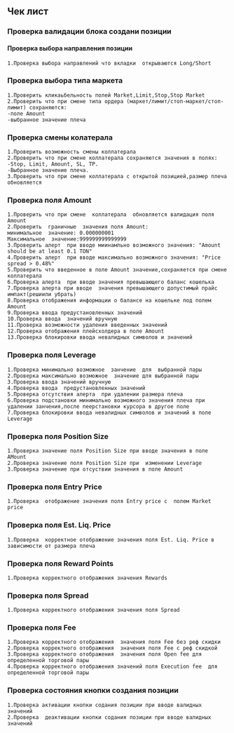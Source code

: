 ##  Чек лист 

### Проверка валидации блока создани  позиции

#### Проверка  выбора направления позиции
    1.Проверка выбора направлений что вкладки  открываются Long/Short

### Проверка  выбора типа маркета
    1.Проверить кликаьбельность полей Market,Limit,Stop,Stop Market
    2.Проверить что при смене типа ордера (маркет/лимит/стоп-маркет/стоп-лимит) сохраняются:
    -поле Amount
    -выбранное значение плеча

### Проверка  смены колатерала
    1.Проверить возможность смены коллатерала
    2.Проверить что при смене коллатерала сохраняются значения в полях:
    -Stop, Limit, Amount, SL, TP.
    -Выбранное значение плеча.
    3.Проверить что при смене коллатерала с открытой позицией,размер плеча обновляется
### Проверка  поля Amount
    1.Проверить что при смене  коллатерала  обновляется валидация поля Amount
    2.Проверить  граничные  значения поля Amount:
    минимальное  значение: 0.000000001
    Максимальное  значение:999999999999999
    3.Проверить алерт  при вводе миинамльно возможного значения: "Amount should be at least 0.1 TON"
    4.Проверить алерт  при вводе максимально возможного значения: "Price spread > 0.48%"
    5.Проверить что введенное в поле Amount значение,сохраняется при смене коллатерала
    6.Проверка алерта  при вводе значения превышающего баланс кошелька
    7.Проверка алерта при вводе  значения превышающего допустимый прайс импакт(решиили убрать)
    8.Проверка отображения информации о балансе на кошельке под полем Amount
    9.Проверка ввода предустановленных значений
    10.Проверка ввода  значений вручную
    11.Проверка возможности удаления введенных значений
    12.Проверка отображения плейсхолдера в поле Amount
    13.Проверка блокировки ввода невалидных символов и значений
### Проверка  поля Leverage
    1.Проверка минимально возможное  занчение  для  выбранной пары
    2.Проверка максимально возможное  значение для выбранной пары
    3.Проверка ввода значений вручную
    4.Проверка ввода  предустановленных значений
    5.Проверка отсутствия алерта  при удалении размера плеча
    6.Проверка подстановки минимально возможного значения плеча при удалении занчения,после пеерстановки курсора в другое поле
    7.Проверка блокировки ввода невалидных символов и значений в поле Leverage
### Проверка  поля Position Size
    1.Проверка значение поля Position Size при вводе значения в поле AMount
    2.Проверка значение поля Position Size при  изменении Leverage
    3.Проверка значение при отсуствии значения в поле Amount
### Проверка  поля Entry Price 
    1.Проверка  отображение значения поля Entry price с  полем Market price
### Проверка  поля Est. Liq. Price
    1.Проверка  корректное отображение значения поля Est. Liq. Price в зависимости от размера плеча
### Проверка  поля Reward Points
    1.Проверка корректного отображения значения Rewards
### Проверка  поля Spread
    1.Проверка корректного отображения значения поля Spread
### Проверка  поля Fee
    1.Проверка корректного отображения  значения поля Fee без реф скидки
    2.Проверка корректного отображения  значения поля Fee с реф скидкой
    3.Проверка корректного отображения  значения поля Open fee для  определенной торговой пары
    4.Проверка корректного отображения значений поля Execution fee  для определенной торговой пары
### Проверка  состояния  кнопки создания позиции
    1.Проверка активации кнопки содания позиции при вводе валидных значений
    2.Проверка  деактивации кнопки содания позиции при вводе валидных значений

